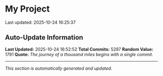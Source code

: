# My Project


Last updated: 2025-10-24 16:25:37
























































































































































































































































































































































































































































































































































































































































































































































































































































































































































































































































































































































































































































































































































































































































































































































































































































































































































































































































































































































































































































































































































































































































































































































































































































































































































































































































































































































































































































































































































































































































































































































































































































































































































































































































































































































































































































































































































































































































































































































































































































































































































































































































































































































































































































































































































































































































































































































































































































































































































































































































































































































































































































































































































































































































































































































































































































































































































































































































































































## Auto-Update Information

**Last Updated:** 2025-10-24 16:52:52
**Total Commits:** 5297
**Random Value:** 1791
**Quote:** _The journey of a thousand miles begins with a single commit._

---
_This section is automatically generated and updated._